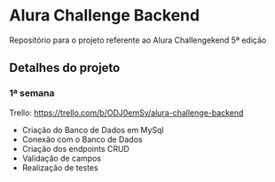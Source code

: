 # Alura Challenge Backend

Repositório para o projeto referente ao Alura Challengekend 5ª edição

## Detalhes do projeto

### 1ª semana
Trello: https://trello.com/b/ODJ0emSv/alura-challenge-backend
- Criação do Banco de Dados em MySql
- Conexão com o Banco de Dados
- Criação dos endpoints CRUD
- Validação de campos
- Realização de testes

